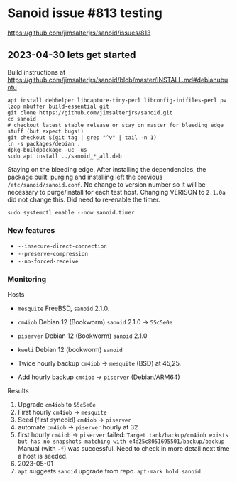 # Sanoid issue #813 testing

<https://github.com/jimsalterjrs/sanoid/issues/813>

## 2023-04-30 lets get started

Build instructions at <https://github.com/jimsalterjrs/sanoid/blob/master/INSTALL.md#debianubuntu>

```text
apt install debhelper libcapture-tiny-perl libconfig-inifiles-perl pv lzop mbuffer build-essential git
git clone https://github.com/jimsalterjrs/sanoid.git
cd sanoid
# checkout latest stable release or stay on master for bleeding edge stuff (but expect bugs!)
git checkout $(git tag | grep "^v" | tail -n 1)
ln -s packages/debian .
dpkg-buildpackage -uc -us
sudo apt install ../sanoid_*_all.deb
```

Staying on the bleeding edge. After installing the dependencies, the package built. purging and installing left the previous `/etc/sanoid/sanoid.conf`. No change to version number so it will be necessary to purge/install for each test host. Changing VERISON to `2.1.0a` did not change this. Did need to re-enable the timer.

```text
sudo systemctl enable --now sanoid.timer
```

### New features

* `--insecure-direct-connection`
* `--preserve-compression`
* `--no-forced-receive`


### Monitoring

Hosts

* `mesquite` FreeBSD, `sanoid` 2.1.0.
* `cm4iob` Debian 12 (Bookworm) `sanoid` 2.1.0 ->  `55c5e0e`
* `piserver` Debian 12 (Bookworm) `sanoid` 2.1.0
* `kweli` Debian 12 (bookworm) `sanoid` 

* Twice hourly backup `cm4iob` -> `mesquite` (BSD) at 45,25.
* Add hourly backup `cm4iob` -> `piserver` (Debian/ARM64)

Results

1. Upgrade `cm4iob` to `55c5e0e`
1. First hourly `cm4iob` -> `mesquite`
1. Seed (first syncoid) `cm4iob` -> `piserver` 
1. automate `cm4iob` -> `piserver` hourly at 32
1. first hourly `cm4iob` -> `piserver` failed: `Target tank/backup/cm4iob exists but has no snapshots matching with e4d25c8051695501/backup/backup` Manual (with `-f`) was successful. Need to check in more detail next time a host is seeded.
1. 2023-05-01
1. `apt` suggests `sanoid` upgrade from repo. `apt-mark hold sanoid`
